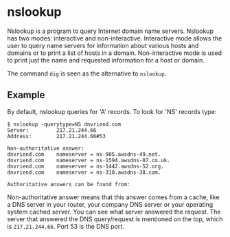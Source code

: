 # nslookup
Nslookup is a program to query Internet domain name servers.  Nslookup has two modes: interactive and non-interactive. 
Interactive mode allows the user to query name servers for information about various hosts and domains or to print a list 
of hosts in a domain. Non-interactive mode is used to print just the name and requested information for a host or domain.

The command `dig` is seen as the alternative to `nslookup`.

## Example
By default, nslookup queries for 'A' records. To look for 'NS' records type:

```text
$ nslookup -querytype=NS dnvriend.com
Server:         217.21.244.66
Address:        217.21.244.66#53

Non-authoritative answer:
dnvriend.com    nameserver = ns-905.awsdns-49.net.
dnvriend.com    nameserver = ns-1594.awsdns-07.co.uk.
dnvriend.com    nameserver = ns-1442.awsdns-52.org.
dnvriend.com    nameserver = ns-310.awsdns-38.com.

Authoritative answers can be found from:
```

Non-authoritative answer means that this answer comes from a cache, like a DNS server in your router, your company 
DNS server or your operating system cached server. You can see what server answered the request. The server that answered
the DNS query/request is mentioned on the top, which is `217.21.244.66`. Port 53 is the DNS port. 
